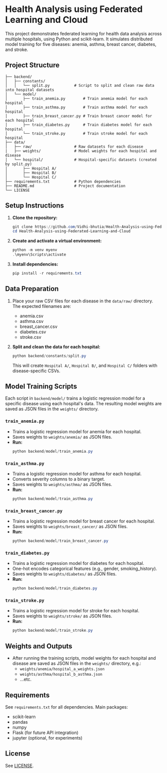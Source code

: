 # Health Analysis using Federated Learning and Cloud

This project demonstrates federated learning for health data analysis across multiple hospitals, using Python and scikit-learn. It simulates distributed model training for five diseases: anemia, asthma, breast cancer, diabetes, and stroke.

## Project Structure

```
├── backend/
│   ├── constants/
│   │   └── split.py           # Script to split and clean raw data into hospital datasets
│   └── model/
│       ├── train_anemia.py        # Train anemia model for each hospital
│       ├── train_asthma.py        # Train asthma model for each hospital
│       ├── train_breast_cancer.py # Train breast cancer model for each hospital
│       ├── train_diabetes.py      # Train diabetes model for each hospital
│       └── train_stroke.py        # Train stroke model for each hospital
├── data/
│   ├── raw/                   # Raw datasets for each disease
|   ├── weights/               # Model weights for each hospital and disease
│   └── hospital/              # Hospital-specific datasets (created by split.py)
│       ├── Hospital A/
│       ├── Hospital B/
│       └── Hospital C/
├── requirements.txt           # Python dependencies
├── README.md                  # Project documentation
└── LICENSE
```

## Setup Instructions

1. **Clone the repository:**
	 ```powershell
	 git clone https://github.com/Vidhi-bhutia/Health-Analysis-using-Federated-Learning-and-Cloud.git
	 cd Health-Analysis-using-Federated-Learning-and-Cloud
	 ```

2. **Create and activate a virtual environment:**
	 ```powershell
	 python -m venv myenv
	 .\myenv\Scripts\activate
	 ```

3. **Install dependencies:**
	 ```powershell
	 pip install -r requirements.txt
	 ```

## Data Preparation

1. Place your raw CSV files for each disease in the `data/raw/` directory. The expected filenames are:
	 - anemia.csv
	 - asthma.csv
	 - breast_cancer.csv
	 - diabetes.csv
	 - stroke.csv

2. **Split and clean the data for each hospital:**
	 ```powershell
	 python backend/constants/split.py
	 ```
	 This will create `Hospital A/`, `Hospital B/`, and `Hospital C/` folders with disease-specific CSVs.

## Model Training Scripts

Each script in `backend/model/` trains a logistic regression model for a specific disease using each hospital's data. The resulting model weights are saved as JSON files in the `weights/` directory.

### `train_anemia.py`
- Trains a logistic regression model for anemia for each hospital.
- Saves weights to `weights/anemia/` as JSON files.
- **Run:**
	```powershell
	python backend/model/train_anemia.py
	```

### `train_asthma.py`
- Trains a logistic regression model for asthma for each hospital.
- Converts severity columns to a binary target.
- Saves weights to `weights/asthma/` as JSON files.
- **Run:**
	```powershell
	python backend/model/train_asthma.py
	```

### `train_breast_cancer.py`
- Trains a logistic regression model for breast cancer for each hospital.
- Saves weights to `weights/breast_cancer/` as JSON files.
- **Run:**
	```powershell
	python backend/model/train_breast_cancer.py
	```

### `train_diabetes.py`
- Trains a logistic regression model for diabetes for each hospital.
- One-hot encodes categorical features (e.g., gender, smoking_history).
- Saves weights to `weights/diabetes/` as JSON files.
- **Run:**
	```powershell
	python backend/model/train_diabetes.py
	```

### `train_stroke.py`
- Trains a logistic regression model for stroke for each hospital.
- Saves weights to `weights/stroke/` as JSON files.
- **Run:**
	```powershell
	python backend/model/train_stroke.py
	```

## Weights and Outputs

- After running the training scripts, model weights for each hospital and disease are saved as JSON files in the `weights/` directory, e.g.:
	- `weights/anemia/hospital_a_weights.json`
	- `weights/asthma/hospital_b_asthma.json`
	- ...etc.

## Requirements

See `requirements.txt` for all dependencies. Main packages:
- scikit-learn
- pandas
- numpy
- Flask (for future API integration)
- jupyter (optional, for experiments)

## License

See [LICENSE](LICENSE).